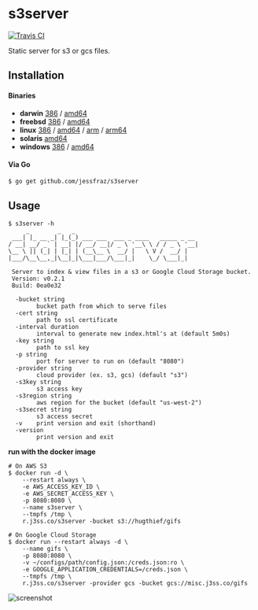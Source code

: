 s3server
========

[![Travis CI](https://travis-ci.org/jessfraz/s3server.svg?branch=master)](https://travis-ci.org/jessfraz/s3server)

Static server for s3 or gcs files.

## Installation

#### Binaries

- **darwin** [386](https://github.com/jessfraz/s3server/releases/download/v0.2.1/s3server-darwin-386) / [amd64](https://github.com/jessfraz/s3server/releases/download/v0.2.1/s3server-darwin-amd64)
- **freebsd** [386](https://github.com/jessfraz/s3server/releases/download/v0.2.1/s3server-freebsd-386) / [amd64](https://github.com/jessfraz/s3server/releases/download/v0.2.1/s3server-freebsd-amd64)
- **linux** [386](https://github.com/jessfraz/s3server/releases/download/v0.2.1/s3server-linux-386) / [amd64](https://github.com/jessfraz/s3server/releases/download/v0.2.1/s3server-linux-amd64) / [arm](https://github.com/jessfraz/s3server/releases/download/v0.2.1/s3server-linux-arm) / [arm64](https://github.com/jessfraz/s3server/releases/download/v0.2.1/s3server-linux-arm64)
- **solaris** [amd64](https://github.com/jessfraz/s3server/releases/download/v0.2.1/s3server-solaris-amd64)
- **windows** [386](https://github.com/jessfraz/s3server/releases/download/v0.2.1/s3server-windows-386) / [amd64](https://github.com/jessfraz/s3server/releases/download/v0.2.1/s3server-windows-amd64)

#### Via Go

```bash
$ go get github.com/jessfraz/s3server
```

## Usage

```console
$ s3server -h
     _        _   _
 ___| |_ __ _| |_(_) ___ ___  ___ _ ____   _____ _ __
/ __| __/ _` | __| |/ __/ __|/ _ \ '__\ \ / / _ \ '__|
\__ \ || (_| | |_| | (__\__ \  __/ |   \ V /  __/ |
|___/\__\__,_|\__|_|\___|___/\___|_|    \_/ \___|_|

 Server to index & view files in a s3 or Google Cloud Storage bucket.
 Version: v0.2.1
 Build: 0ea0e32

  -bucket string
        bucket path from which to serve files
  -cert string
        path to ssl certificate
  -interval duration
        interval to generate new index.html's at (default 5m0s)
  -key string
        path to ssl key
  -p string
        port for server to run on (default "8080")
  -provider string
        cloud provider (ex. s3, gcs) (default "s3")
  -s3key string
        s3 access key
  -s3region string
        aws region for the bucket (default "us-west-2")
  -s3secret string
        s3 access secret
  -v    print version and exit (shorthand)
  -version
        print version and exit
```

**run with the docker image**

```console
# On AWS S3
$ docker run -d \
    --restart always \
    -e AWS_ACCESS_KEY_ID \
    -e AWS_SECRET_ACCESS_KEY \
    -p 8080:8080 \
    --name s3server \
    --tmpfs /tmp \
    r.j3ss.co/s3server -bucket s3://hugthief/gifs

# On Google Cloud Storage
$ docker run --restart always -d \
    --name gifs \
    -p 8080:8080 \
    -v ~/configs/path/config.json:/creds.json:ro \
    -e GOOGLE_APPLICATION_CREDENTIALS=/creds.json \
    --tmpfs /tmp \
    r.j3ss.co/s3server -provider gcs -bucket gcs://misc.j3ss.co/gifs
```

![screenshot](screenshot.png)
